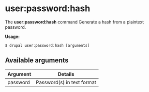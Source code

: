 # user:password:hash
The **user:password:hash** command Generate a hash from a plaintext password.

**Usage:**
```
$ drupal user:password:hash [arguments] 
```

## Available arguments
Argument | Details
---------|-------------
password | Password(s) in text format
